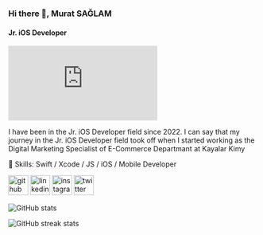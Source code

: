 ### Hi there 👋, Murat SAĞLAM
#### Jr. iOS Developer
![Jr. iOS Developer](https://files.fm/thumb_show.php?i=fg4h7rak6)

I have been in the Jr. iOS Developer field since 2022.
I can say that my journey in the Jr. iOS Developer field took off when I started working as the Digital Marketing Specialist of E-Commerce Departmant at Kayalar Kimy

🔭 Skills: Swift / Xcode / JS / iOS / Mobile Developer

[<img src='https://cdn.jsdelivr.net/npm/simple-icons@3.0.1/icons/github.svg' alt='github' height='40'>](https://github.com/muratsaaglam)  [<img src='https://cdn.jsdelivr.net/npm/simple-icons@3.0.1/icons/linkedin.svg' alt='linkedin' height='40'>](https://www.linkedin.com/in/muratsaaglam/)  [<img src='https://cdn.jsdelivr.net/npm/simple-icons@3.0.1/icons/instagram.svg' alt='instagram' height='40'>](https://www.instagram.com/muratsaaglam/)  [<img src='https://cdn.jsdelivr.net/npm/simple-icons@3.0.1/icons/twitter.svg' alt='twitter' height='40'>](https://twitter.com/1muratsaglam)  

![GitHub stats](https://github-readme-stats.vercel.app/api?username=muratsaaglam&show_icons=true)  

![GitHub streak stats](https://github-readme-streak-stats.herokuapp.com/?user=muratsaaglam)  
